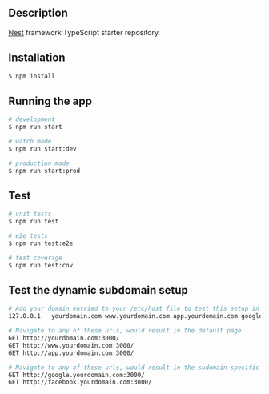 ## Description

[Nest](https://github.com/nestjs/nest) framework TypeScript starter repository.

## Installation

```bash
$ npm install
```

## Running the app

```bash
# development
$ npm run start

# watch mode
$ npm run start:dev

# production mode
$ npm run start:prod
```

## Test

```bash
# unit tests
$ npm run test

# e2e tests
$ npm run test:e2e

# test coverage
$ npm run test:cov
```

## Test the dynamic subdomain setup
```bash
# Add your domain entried to your /etc/host file to test this setup in a local machine
127.0.0.1	yourdomain.com www.yourdomain.com app.yourdomain.com google.yourdomain.com facebook.yourdomain.com

# Navigate to any of these urls, would result in the default page
GET http://yourdomain.com:3000/
GET http://www.yourdomain.com:3000/
GET http://app.yourdomain.com:3000/

# Navigate to any of these urls, would result in the sudomain specific responses
GET http://google.yourdomain.com:3000/
GET http://facebook.yourdomain.com:3000/
```
